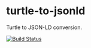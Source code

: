 turtle-to-jsonld
================

Turtle to JSON-LD conversion.

[![Build Status](https://travis-ci.org/warpr/turtle-to-jsonld.png?branch=master)](https://travis-ci.org/warpr/turtle-to-jsonld)
